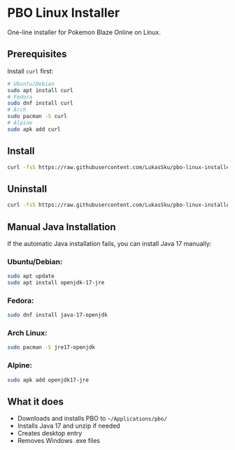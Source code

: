 # PBO Linux Installer
One-line installer for Pokemon Blaze Online on Linux.

## Prerequisites
Install `curl` first:
```bash
# Ubuntu/Debian
sudo apt install curl
# Fedora
sudo dnf install curl
# Arch
sudo pacman -S curl
# Alpine
sudo apk add curl
```

## Install
```bash
curl -fsS https://raw.githubusercontent.com/LukasSku/pbo-linux-installer/refs/heads/main/installer.sh | bash
```

## Uninstall
```bash
curl -fsS https://raw.githubusercontent.com/LukasSku/pbo-linux-installer/refs/heads/main/installer.sh | bash -s -- --uninstall
```

## Manual Java Installation
If the automatic Java installation fails, you can install Java 17 manually:

### Ubuntu/Debian:
```bash
sudo apt update
sudo apt install openjdk-17-jre
```

### Fedora:
```bash
sudo dnf install java-17-openjdk
```

### Arch Linux:
```bash
sudo pacman -S jre17-openjdk
```

### Alpine:
```bash
sudo apk add openjdk17-jre
```

## What it does
- Downloads and installs PBO to `~/Applications/pbo/`
- Installs Java 17 and unzip if needed
- Creates desktop entry
- Removes Windows .exe files
